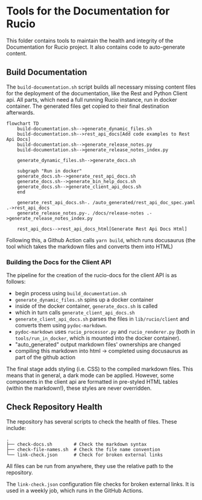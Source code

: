 # Tools for the Documentation for Rucio

This folder contains tools to maintain the health and integrity of the
Documentation for Rucio project. It also contains code to auto-generate content.

## Build Documentation

The `build-documentation.sh` script builds all necessary missing content files
for the deployment of the documentation, like the Rest and Python Client
api. All parts, which need a full running Rucio instance, run in docker
container. The generated files get copied to their final destination afterwards.

```mermaid
flowchart TD
    build-documentation.sh-->generate_dynamic_files.sh
    build-documentation.sh-->rest_api_docs[Add code examples to Rest Api Docs]
    build-documentation.sh-->generate_release_notes.py
    build-documentation.sh-->generate_release_notes_index.py

    generate_dynamic_files.sh-->generate_docs.sh

    subgraph "Run in docker"
    generate_docs.sh-->generate_rest_api_docs.sh
    generate_docs.sh-->generate_bin_help_docs.sh
    generate_docs.sh-->generate_client_api_docs.sh
    end

    generate_rest_api_docs.sh-. /auto_generated/rest_api_doc_spec.yaml .->rest_api_docs
    generate_release_notes.py-. /docs/release-notes .->generate_release_notes_index.py

	rest_api_docs-->rest_api_docs_html[Generate Rest Api Docs Html]
```

Following this, a Github Action calls `yarn build`, which runs docusaurus (the
tool which takes the markdown files and converts them into HTML)

### Building the Docs for the Client API
The pipeline for the creation of the rucio-docs for the client API is as
follows:

* begin process using `build_documentation.sh`
* `generate_dynamic_files.sh` spins up a docker container
* inside of the docker container, `generate_docs.sh` is called
* which in turn calls `generate_client_api_docs.sh`
* `generate_client_api_docs.sh` parses the files in `lib/rucio/client`
  and converts them using `pydoc-markdown`.
* `pydoc-markdown` uses `rucio_processor.py` and `rucio_renderer.py`
  (both in `tools/run_in_docker`, which is mounted into the docker
  container).
* "auto_generated" output markdown files' ownerships are changed
* compiling this markdown into html -> completed using docusaurus as
  part of the github action

The final stage adds styling (i.e. CSS) to the compiled markdown files.
This means that in general, a dark mode can be applied. However, some
components in the client api are formatted in pre-styled HTML tables
(within the markdown!), these styles are never overridden.

## Check Repository Health

The repository has several scripts to check the health of files. These include:

```text
.
├── check-docs.sh        # Check the markdown syntax
├── check-file-names.sh  # Check the file name convention
└── link-check.json      # Check for broken external links
```

All files can be run from anywhere, they use the relative path to the
repository.

The `link-check.json` configuration file checks for broken external links. It is
used in a weekly job, which runs in the GitHub Actions.
